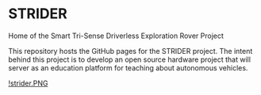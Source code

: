 # STRIDER
Home of the Smart Tri-Sense Driverless Exploration Rover Project

This repository hosts the GitHub pages for the STRIDER project.
The intent behind this project is to develop an open source hardware project
that will server as an education platform for teaching about autonomous vehicles.

[!strider.PNG](strider.PNG)
